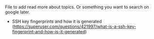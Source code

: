 File to add read more about topics. Or something you want to search on google later.


- SSH key fingerprints and how it is generated  (https://superuser.com/questions/421997/what-is-a-ssh-key-fingerprint-and-how-is-it-generated)
